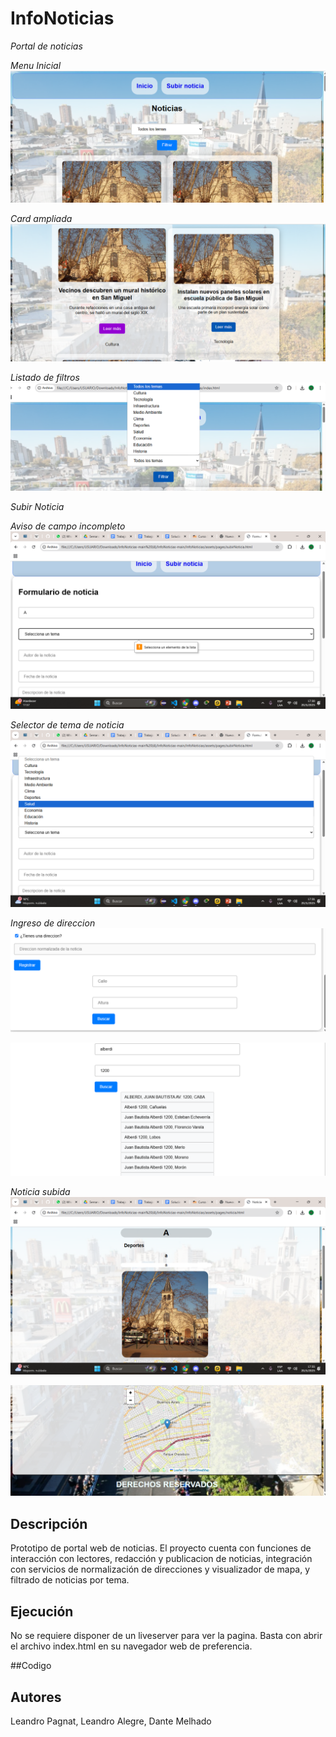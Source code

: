 
# InfoNoticias

*Portal de noticias*

*Menu Inicial*
![Captura del portal](InfoNoticias/assets/resources/menuInicio.png)

*Card ampliada*
![Captura del portal](InfoNoticias/assets/resources/cardImagen.png)

*Listado de filtros*
![Captura del portal](InfoNoticias/assets/resources/listaFiltros.png)

*Subir Noticia*

*Aviso de campo incompleto*
![Captura del portal](InfoNoticias/assets/resources/formularioAviso.png)

*Selector de tema de noticia*
![Captura del portal](InfoNoticias/assets/resources/selectorTema.png)

*Ingreso de direccion*
![Captura del portal](InfoNoticias/assets/resources/ingresoDeDireccion.png)


![Captura del portal](InfoNoticias/assets/resources/listadoDirVal.png)

*Noticia subida*
![Captura del portal](InfoNoticias/assets/resources/noticiaView.png)

![Captura del portal](InfoNoticias/assets/resources/noticiaView2.png)

## Descripción
Prototipo de portal web de noticias. El proyecto cuenta con funciones de interacción con lectores, redacción y publicacion de noticias, integración con servicios de normalización de direcciones y visualizador de mapa, y filtrado de noticias por tema.

## Ejecución
No se requiere disponer de un liveserver para ver la pagina. Basta con abrir el archivo index.html en su navegador web de preferencia.

##Codigo


## Autores
Leandro Pagnat,
Leandro Alegre,
Dante Melhado
